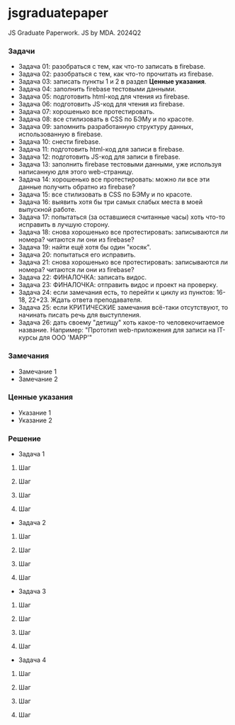# jsgraduatepaper
JS Graduate Paperwork. JS by MDA. 2024Q2


### Задачи
* Задача 01: разобраться с тем, как что-то записать в firebase.
* Задача 02: разобраться с тем, как что-то прочитать из firebase.
* Задача 03: записать пункты 1 и 2 в раздел **Ценные указания**.
* Задача 04: заполнить firebase тестовыми данными.
* Задача 05: подготовить html-код для чтения из firebase.
* Задача 06: подготовить JS-код для чтения из firebase.
* Задача 07: хорошенько все протестировать.
* Задача 08: все стилизовать в CSS по БЭМу и по красоте.
* Задача 09: запомнить разработанную структуру данных, использованную в firebase.
* Задача 10: снести firebase.
* Задача 11: подготовить html-код для записи в firebase.
* Задача 12: подготовить JS-код для записи в firebase.
* Задача 13: заполнить firebase тестовыми данными, уже используя написанную для этого web-страницу.
* Задача 14: хорошенько все протестировать: можно ли все эти данные получить обратно из firebase?
* Задача 15: все стилизовать в CSS по БЭМу и по красоте.
* Задача 16: выявить хотя бы три самых слабых места в моей выпускной работе.
* Задача 17: попытаться (за оставшиеся считанные часы) хоть что-то исправить в лучшую сторону.
* Задача 18: снова хорошенько все протестировать: записываются ли номера? читаются ли они из firebase?
* Задача 19: найти ещё хотя бы один "косяк".
* Задача 20: попытаться его исправить.
* Задача 21: снова хорошенько все протестировать: записываются ли номера? читаются ли они из firebase?
* Задача 22: ФИНАЛОЧКА: записать видос.
* Задача 23: ФИНАЛОЧКА: отправить видос и проект на проверку.
* Задача 24: если замечания есть, то перейти к циклу из пунктов: 16-18, 22+23. Ждать ответа преподавателя.
* Задача 25: если КРИТИЧЕСКИЕ замечания всё-таки отсутствуют, то начинать писать речь для выступления.
* Задача 26: дать своему "детищу" хоть какое-то человекочитаемое название. Например: "Прототип web-приложения для записи на IT-курсы для ООО 'МАРР'"


### Замечания
* Замечание 1
* Замечание 2

### Ценные указания
* Указание 1
* Указание 2

### Решение

* Задача 1

1. Шаг

2. Шаг

3. Шаг

4. Шаг

* Задача 2

1. Шаг

2. Шаг

3. Шаг

4. Шаг

* Задача 3

1. Шаг

2. Шаг

3. Шаг

4. Шаг

* Задача 4

1. Шаг

2. Шаг

3. Шаг

4. Шаг